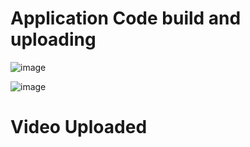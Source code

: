 # Application Code build and uploading

![image](https://github.com/user-attachments/assets/78ec6ee7-2700-4e21-86c4-895a45af3dfb)

![image](https://github.com/user-attachments/assets/f947b941-4ac4-480b-ae8f-6acce38a5ac7)


# Video Uploaded

